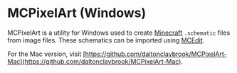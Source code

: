 MCPixelArt (Windows)
====================

MCPixelArt is a utility for Windows used to create [Minecraft](http://minecraft.net) `.schematic` files from image files. These schematics can be imported using [MCEdit](https://github.com/mcedit/mcedit).

For the Mac version, visit [https://github.com/daltonclaybrook/MCPixelArt-Mac](https://github.com/daltonclaybrook/MCPixelArt-Mac).
